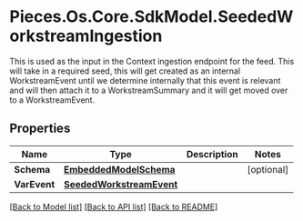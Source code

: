 # Pieces.Os.Core.SdkModel.SeededWorkstreamIngestion
This is used as the input in the Context ingestion endpoint for the feed.  This will take in a required seed, this will get created as an internal WorkstreamEvent until we determine internally that this event is relevant and will then attach it to a WorkstreamSummary and it will get moved over to a WorkstreamEvent.

## Properties

Name | Type | Description | Notes
------------ | ------------- | ------------- | -------------
**Schema** | [**EmbeddedModelSchema**](EmbeddedModelSchema.md) |  | [optional] 
**VarEvent** | [**SeededWorkstreamEvent**](SeededWorkstreamEvent.md) |  | 

[[Back to Model list]](../README.md#documentation-for-models) [[Back to API list]](../README.md#documentation-for-api-endpoints) [[Back to README]](../README.md)

